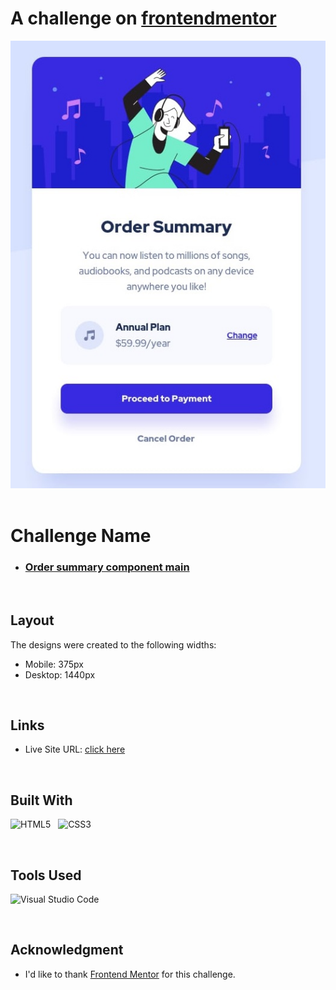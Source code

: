 
# A challenge on [frontendmentor](https://www.frontendmentor.io)

<img src="./assets/images/desktop-design.jpg">
<br>
<br>

# **Challenge Name**

- ### [Order summary component main](https://www.frontendmentor.io/solutions/single-price-grid-component-master-Yn6QiquXZj)

<br>

## **Layout**

The designs were created to the following widths:

- Mobile: 375px
- Desktop: 1440px
<br>

## **Links**

- Live Site URL: [click here](https://mahdicodes1.github.io/Single-price-grid-component-master/)

<br>

## **Built With**

![HTML5](https://img.shields.io/badge/html5-%23E34F26.svg?style=for-the-badge&logo=html5&logoColor=white) &nbsp;  ![CSS3](https://img.shields.io/badge/CSS-239120?&style=for-the-badge&logo=css3&logoColor=white)&nbsp;

<br>

## **Tools Used**

![Visual Studio Code](https://img.shields.io/badge/VS%20Code-0078d7.svg?style=for-the-badge&logo=visual-studio-code&logoColor=white)

</br>

## **Acknowledgment**

- I'd like to thank [Frontend Mentor](https://www.frontendmentor.io) for this challenge.
